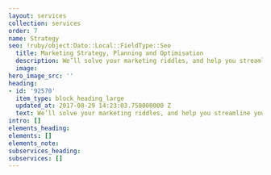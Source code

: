 ```yaml
---
layout: services
collection: services
order: 7
name: Strategy
seo: !ruby/object:Dato::Local::FieldType::Seo
  title: Marketing Strategy, Planning and Optimisation
  description: We’ll solve your marketing riddles, and help you streamline your operation.
  image: 
hero_image_src: ''
heading:
- id: '92570'
  item_type: block_heading_large
  updated_at: 2017-08-29 14:23:03.750000000 Z
  text: We’ll solve your marketing riddles, and help you streamline your operation.
intro: []
elements_heading: 
elements: []
elements_note: 
subservices_heading: 
subservices: []
---
```



